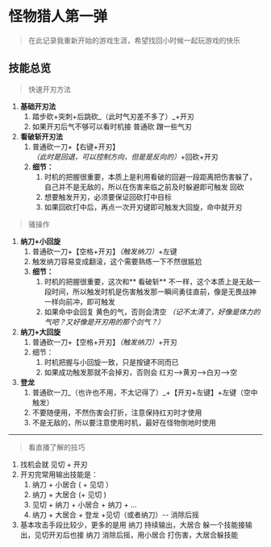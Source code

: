 # 怪物猎人第一弹
> 在此记录我重新开始的游戏生涯，希望找回小时候一起玩游戏的快乐
## 技能总览

> 快速开刃方法

1. **基础开刃法**
   1. 踏步砍+突刺+后跳砍_（此时气刃差不多了）_+开刃
   2. 如果开刃后气不够可以看时机接 普通砍 蹭一些气刃
2. **看破斩开刃法**
   1. 普通砍一刀+【右键+开刃】_（此时是回退，可以控制方向，但是是反向的）_+回砍+开刃
   2. **细节：**
      1. 时机的把握很重要，本质上是利用看破的回避一段距离把伤害躲了，自己并不是无敌的，所以在伤害来临之前及时躲避即可触发 回砍 
      2. 想要触发开刃，必须要保证回砍打中目标
      3. 如果回砍打中后，再点一次开刃键即可触发大回旋，命中就开刃

> 骚操作

1. **纳刀+小回旋**
   1. 普通砍一刀+【空格+开刃】_（触发纳刀）_+左键
   2. 触发纳刀容易变成翻滚，这个需要熟练一下不然很尴尬
   3. **细节：**
      1. 时机的把握很重要，这次和** 看破斩** 不一样，这个本质上是无敌一段时间，所以触发时机是伤害触发那一瞬间勇往直前，像是无畏战神一样向前冲，即可触发
      2. 如果命中会回复 黄色的气，否则会清空 _（记不太清了，好像是体力的气吧？又好像是开刃用的那个剑气？）_
2. **纳刀+大回旋**
   1. 普通砍一刀+【空格+开刃】_（触发纳刀）_+开刃
   2. 细节：
      1. 时机把握与小回旋一致，只是按键不同而已
      2. 如果成功触发那就不会掉刃，否则会 红刃-->黄刃-->白刃-->空
3. **登龙**
   1. 普通砍一刀_（也许也不用，不太记得了）_+【开刃+左键】+左键（空中触发）
   2. 不要随便用，不然伤害会打折，注意保持红刃时才使用
   3. 不是无敌的，所以要注意使用时机，最好在怪物倒地时使用

---

> 看直播了解的技巧

1. 找机会就 见切 + 开刃
2. 开刃完常用输出技能是：
   1. 纳刀 + 小居合 ( + 见切 ）
   2. 纳刀 + 大居合  (+ 见切 )
   3. 见切 + 纳刀 + 小居合 + 纳刀 + ... 
   4. 纳刀 + 大居合 + 登龙 +见切（或者纳刀）-- 消除后摇
3. 基本攻击手段比较少，更多的是用 纳刀 持续输出，大居合 躲一个技能接输出，见切开刃后也接 纳刀 消除后摇，用小居合 打伤害，大居合躲技能